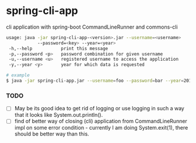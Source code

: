 # spring-cli-app
cli application with spring-boot CommandLineRunner and commons-cli

```bash
usage: java -jar spring-cli-app-<version>.jar --username=<username>
            --password=<key> --year=<year>
 -h,--help           print this message
 -p,--password <p>   password combination for given username
 -u,--username <u>   registered username to access the application
 -y,--year <y>       year for which data is requested

# example
$ java -jar spring-cli-app.jar --username=foo --password=bar --year=2017
```

### TODO
- [ ] May be its good idea to get rid of logging or use logging in such a way that it looks like System.out.println().
- [ ] find of better way of closing (cli) application from CommandLineRunner impl on some error condition - currently I am doing System.exit(1), there should be better way than this.
